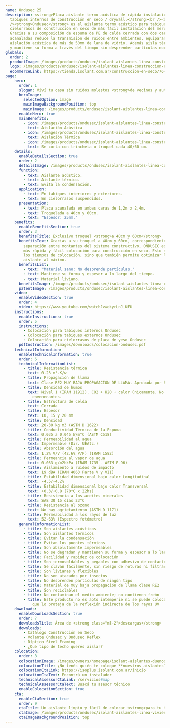 ```yaml
---
name: Ondusec 25
description: <strong>Placa aislante termo acústica de rápida instalación, para
  tabiques internos de construcción en seco / drywall.</strong><br /><br
  /><strong>Ondusec</strong> es el aislante termo acústico para tabiques y
  cielorrasos de construcción en seco de más fácil instalación del mercado.
  Gracias a su composición de espuma de PE de celda cerrada con dos caras
  acanaladas reduce la transmisión de ruidos entre ambientes, equiparando la
  aislación acústica de más de 50mm de lana de vidrio. Además aisla térmicamente
  y mantiene su forma a través del tiempo sin desprender partículas nocivas.
globals:
  order: 2
  productImage: /images/products/ondusec/isolant-aislantes-linea-construccion-en-seco-ondusec-producto-rollo.png
  logo: /images/products/ondusec/isolant-aislantes-linea-construccion-en-seco-ondusec-logo.webp
  ecommerceLink: https://tienda.isolant.com.ar/construccion-en-seco/76-ondusec.html
page:
    hero:
      order: 1
      slogan: Viví tu casa sin ruidos molestos <strong>de vecinos y autos</strong>
      heroImage:
        selectedOption: image
        mainImageBackgroundPosition: top
        mainImage: /images/products/ondusec/isolant-aislantes-linea-construccion-en-seco-ondusec-imagen.jpg
      enableHero: true
      mainBenefits:
        - icon: /images/products/ondusec/isolant-aislantes-linea-construccion-en-seco-ondusec-beneficio-1.svg
          text: Aislación Acústica
        - icon: /images/products/ondusec/isolant-aislantes-linea-construccion-en-seco-ondusec-beneficio-2.svg
          text: Aislación Térmica
        - icon: /images/products/ondusec/isolant-aislantes-linea-construccion-en-seco-ondusec-beneficio-3.svg
          text: Se corta con trincheta o troquel cada 40/60 cm.
    details:
      enableDetailsSection: true
      order: 2
      detailsImage: /images/products/ondusec/isolant-aislantes-linea-construccion-en-seco-ondusec-imagen-detalle.jpg
      function:
        - text: Aislante acústico.
        - text: Aislante térmico.
        - text: Evita la condensación.
      application:
        - text: En tabiques interiores y exteriores.
        - text: En cielorrasos suspendidos.
      presentation:
        - text: Placa acanalada en ambas caras de 1,2m x 2,4m.
        - text: Troquelada a 40cm y 60cm.
        - text: "Espesor: 25mm."
    benefits:
      enableBenefitsSection: true
      order: 3
      benefitsTitle: Exclusivo troquel <strong>a 40cm y 60cm</strong>
      benefitsText: Gracias a su troquel a 40cm y 60cm, correspondiente a la
        separación entre montantes del sistema constructivo, ONDUSEC es el aislante de
        más rápida y fácil colocación para construcción en seco. Esto no solo reduce
        los tiempos de colocación, sino que también permite optimizar las medidas del
        aislante al máximo.
      benefitsList:
        - text: "Material sano: No desprende partículas."
        - text: Mantiene su forma y espesor a lo largo del tiempo.
        - text: Material liviano.
      benefitsImage: /images/products/ondusec/isolant-aislantes-linea-construccion-en-seco-ondusec-beneficio-exclusivo.jpg
      patentImage: /images/products/ondusec/isolant-aislantes-linea-construccion-en-seco-ondusec-patente.png
    video:
      enableVideoSection: true
      order: 4
      video: https://www.youtube.com/watch?v=ekyrLnJ_KFU
    instructions:
      enableInstructions: true
      order: 5
      instructions:
        - Colocación para tabiques internos Ondusec
        - Colocación para tabiques externos Ondusec
        - Colocación para cielorrasos de placa de yeso Ondusec
      pdfInstruction: /images/downloads/colocacion-ondusec.pdf
    technicalInformation:
      enableTechnicalInformation: true
      order: 6
      technicalInformationList:
        - title: Resistencia térmica
          text: 0.23 m².K/w
        - title: Propagación de llama
          text: Clase RE2 MUY BAJA PROPAGACIÓN DE LLAMA. Aprobada por Bomberos Argentina.
        - title: Densidad de humos
          text: Nivel 1 (IRAM 11912). CO2 + H20 + calor únicamente. No desprende gases
            envenenantes.
        - title: Estructura de celda
          text: Cerrada
        - title: Espesor
          text: 10, 15 y 20 mm
        - title: Densidad
          text: 20-30 kg m3 (ASTM D 1622)
        - title: Conductividad Térmica de la Espuma
          text: 0.035 a 0.045 W/m°C (ASTM C518)
        - title: Permeabilidad al agua
          text: Impermeable (Dir. UEAtc.)
        - title: Absorción del agua
          text: 1.2% V/V (42.6% P/P) (IRAM 1582)
        - title: Permeancia al vapor de agua
          text: 0.033 g/m2hkPa (IRAM 1735 - ASTM E-96)
        - title: Aislamiento a ruidos de impacto
          text: 19 dBA (IRAM 4063 Parte V y VII)
        - title: Estabilidad dimensional bajo calor Longitudinal
          text: -4.5/-4.2%
        - title: Estabilidad dimensional bajo calor Transversal
          text: +0.3/+0.8 (70°C x 22hs)
        - title: Resistencia a los aceites minerales
          text: SAE 30 15 días 23°C
        - title: Resistencia al ozono
          text: No hay agrietamiento (ASTM D 1171)
        - title: Permeabilidad a los rayos de luz
          text: 52-63% (Espectro fotómetro)
      generalInformationList:
        - title: Son aislantes acústicos
        - title: Son aislantes térmicos
        - title: Evitan la condensación
        - title: Evitan los puentes térmicos
        - title: Son absolutamente impermeables
        - title: No se degradan y mantienen su forma y espesor a lo largo del tiempo
        - title: Facilidad y rapidez de colocación
        - title: Son termosoldables y pegables con adhesivo de contacto
        - title: Se clavan fácilmente, sin riesgo de roturas ni filtraciones
        - title: Son livianas y flexibles
        - title: No son atacados por insectos
        - title: No desprenden partículas de ningún tipo
        - title: Material de muy baja propagación de llama clase RE2
        - title: Son reciclables
        - title: No contaminan el medio ambiente; no contienen freón
        - title: Este producto no es apto intemperie ni se puede colocar sin un cielorraso
            que lo proteja de la reflexión indirecta de los rayos UV
    downloads:
      enableDownloadsSection: true
      order: 7
      downloadsTitle: Área de <strong class="ml-2">descargas</strong>
      downloads:
        - Catálogo Construcción en Seco
        - Volante Ondusec y Ondusec Reflex
        - Díptico Steel Framing
        - ¿Qué tipo de techo querés aislar?
    colocation:
      order: 8
      colocationImage: /images/owners/homepage/isolant-aislantes-duenos-e-inquilinos-isoplus-colocation.jpg
      colocationTitle: ¿No tenés quién te coloque **nuestros aislantes?**
      colocationCtaLink: https://isoplus.isolant.com.ar/inicio
      colocationCtaText: Encontrá un instalador
      technicalAssessorCtaLink: /servicios#map
      technicalAssessorCtaText: Buscá tu asesor técnico
      enableColocationSection: true
    cta:
      enableCtaSection: true
      order: 9
      ctaTitle: Un aislante limpio y fácil de colocar <strong>para tu tranquilidad</strong>
      ctaImage: /images/products/ondusec/isolant-aislantes-linea-vivienda-ondusec-imagen-cta.jpg
      ctaImageBackgroundPosition: top
---
```


